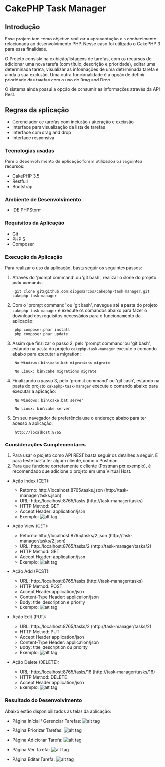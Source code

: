 CakePHP Task Manager
=======================

Introdução
------------
Esse projeto tem como objetivo realizar a apresentação e o conhecimento relacionada ao desenvolvimento PHP. 
Nesse caso foi utilizado o CakePHP 3 para essa finalidade.

O Projeto consiste na exibição/listagens de tarefas, com os recursos de adicionar uma nova tarefa (com título, descrição e prioridade), 
editar uma determinada tarefa, visualizar as informações de uma determinada tarefa e ainda a sua exclusão. 
Uma outra funcionalidade é a opção de definir prioridade das tarefas com o uso do Drag and Drop.

O sistema ainda possui a opção de consumir as informações através da API Rest.

Regras da aplicação
---------------------------
+ Gerenciador de tarefas com inclusão / alteração e exclusão
+ Interface para visualização da lista de tarefas
+ Interface com drag and drop
+ Interface responsiva

### Tecnologias usadas
Para o desenvolvimento da aplicação foram utilizados os seguintes recursos:

+ CakePHP 3.5
+ Restfull
+ Bootstrap

### Ambiente de Desenvolvimento

+ IDE PHPStorm

### Requisitos da Aplicação

+ Git
+ PHP 5
+ Composer

### Execução da Aplicação
Para realizar o uso da aplicação, basta seguir os seguintes passos:

1. Através do 'prompt command' ou 'git bash', realizar o clone do projeto pelo comando:

        git clone git@github.com:diogomarcos/cakephp-task-manager.git cakephp-task-manager

2. Com o 'prompt command' ou 'git bash', navegue até a pasta do projeto `cakephp-task-manager` e execute os comandos abaixo para 
fazer o download dos requisitos necessários para o funcionamento da aplicação:

        php composer.phar install
        php composer.phar update

3. Assim que finalizar o passo 2, pelo 'prompt command' ou 'git bash', estando na pasta do projeto `cakephp-task-manager` execute 
o comando abaixo para executar a migration:

        No Windows: bin\cake.bat migrations migrate 
        
        No Linux: bin\cake migrations migrate

4. Finalizando o passo 3, pelo 'prompt command' ou 'git bash', estando na pasta do projeto `cakephp-task-manager` execute 
o comando abaixo para executar a aplicação:

        No Windows: bin\cake.bat server 
                
        No Linux: bin\cake server

5. Em seu navegador de preferência use o endereço abaixo para ter acesso a aplicação:

        http://localhost:8765

### Considerações Complementares
1. Para usar o projeto como API REST basta seguir os detalhes a seguir. E para teste basta ter algum cliente, como o Postman.
2. Para que funcione corretamente o cliente (Postman por exemplo), é recomendado que adicione o projeto em uma Virtual Host.

+ Ação Index (GET):
    + Retorno: http://localhost:8765/tasks.json (http://task-manager/tasks.json)
    + URL: http://localhost:8765/tasks (http://task-manager/tasks)
    + HTTP Method: GET
    + Accept Header: application/json
    + Exemplo:
    ![alt tag](https://raw.githubusercontent.com/diogomarcos/cakephp-task-manager/master/webroot/img/screen/index-get.PNG)

+ Ação View (GET):
    + Retorno: http://localhost:8765/tasks/2.json (http://task-manager/tasks/2.json)
    + URL: http://localhost:8765/tasks/2 (http://task-manager/tasks/2)
    + HTTP Method: GET
    + Accept Header: application/json
    + Exemplo:
    ![alt tag](https://raw.githubusercontent.com/diogomarcos/cakephp-task-manager/master/webroot/img/screen/view-get.PNG)

+ Ação Add (POST):
    + URL: http://localhost:8765/tasks (http://task-manager/tasks)
    + HTTP Method: POST
    + Accept Header application/json
    + Content-Type Header: application/json
    + Body: title, description e priority
    + Exemplo:
    ![alt tag](https://raw.githubusercontent.com/diogomarcos/cakephp-task-manager/master/webroot/img/screen/add-post.PNG)

+ Ação Edit (PUT):
    + URL: http://localhost:8765/tasks/2 (http://task-manager/tasks/2)
    + HTTP Method: PUT
    + Accept Header application/json
    + Content-Type Header: application/json
    + Body: title, description ou priority
    + Exemplo:
    ![alt tag](https://raw.githubusercontent.com/diogomarcos/cakephp-task-manager/master/webroot/img/screen/edit-put.PNG)

+ Ação Delete (DELETE):
    + URL: http://localhost:8765/tasks/16 (http://task-manager/tasks/16)
    + HTTP Method: DELETE
    + Accept Header application/json
    + Exemplo:
    ![alt tag](https://raw.githubusercontent.com/diogomarcos/cakephp-task-manager/master/webroot/img/screen/delete-delete.PNG)

### Resultado do Desenvolvimento
Abaixo estão disponibilizados as telas da aplicação:

+ Página Inícial / Gerenciar Tarefas:
![alt tag](https://raw.githubusercontent.com/diogomarcos/cakephp-task-manager/master/webroot/img/screen/pagina-inicial.PNG)

+ Página Priorizar Tarefas:
![alt tag](https://raw.githubusercontent.com/diogomarcos/cakephp-task-manager/master/webroot/img/screen/pagina-priorizar.PNG)

+ Página Adicionar Tarefa:
![alt tag](https://raw.githubusercontent.com/diogomarcos/cakephp-task-manager/master/webroot/img/screen/pagina-adicionar.PNG)

+ Página Ver Tarefa:
![alt tag](https://raw.githubusercontent.com/diogomarcos/cakephp-task-manager/master/webroot/img/screen/pagina-ver.PNG)

+ Página Editar Tarefa:
![alt tag](https://raw.githubusercontent.com/diogomarcos/cakephp-task-manager/master/webroot/img/screen/pagina-editar.PNG)

